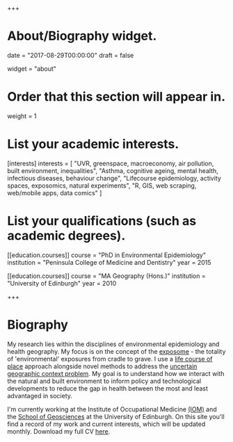 +++
# About/Biography widget.

date = "2017-08-29T00:00:00"
draft = false

widget = "about"

# Order that this section will appear in.
weight = 1

# List your academic interests.
[interests]
  interests = [
    "UVR, greenspace, macroeconomy, air pollution, built environment, inequalities",
    "Asthma, cognitive ageing, mental health, infectious diseases, behaviour change",
    "Lifecourse epidemiology, activity spaces, exposomics, natural experiments",
    "R, GIS, web scraping, web/mobile apps, data comics"
  ]

# List your qualifications (such as academic degrees).
[[education.courses]]
  course = "PhD in Environmental Epidemiology"
  institution = "Peninsula College of Medicine and Dentistry"
  year = 2015

[[education.courses]]
  course = "MA Geography (Hons.)"
  institution = "University of Edinburgh"
  year = 2010 
 
+++

# Biography

My research lies within the disciplines of environmental epidemiology and health geography. My focus is on the concept of the [exposome](https://academic.oup.com/ije/article/41/1/24/650703) - the totality of 'environmental' exposures from cradle to grave. I use a [life course of place](https://rgs-ibg.onlinelibrary.wiley.com/doi/full/10.1111/tran.12246) approach alongside novel methods to address the [uncertain geographic context problem](https://www.tandfonline.com/doi/abs/10.1080/00045608.2012.687349). My goal is to understand how we interact with the natural and built environment to inform policy and technological developments to reduce the gap in health between the most and least advantaged in society.  

I'm currently working at the Institute of Occupational Medicine <a href="https://www.iom-world.org/">(IOM)</a> and the <a href="https://www.ed.ac.uk/geosciences">School of Geosciences</a> at the University of Edinburgh. On this site you'll find a record of my work and current interests, which will be updated monthly. Download my full CV [here](https://drive.google.com/file/d/1PQY0JeUiYeNw1C0EHZBsgn5dBuxMsYPy/view?usp=sharing). 






